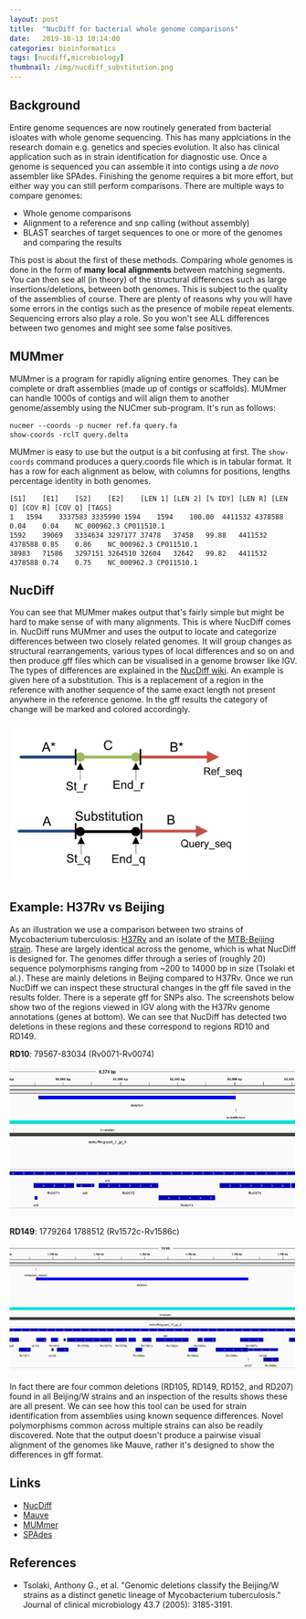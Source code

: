 ```yaml
---
layout: post
title:  "NucDiff for bacterial whole genome comparisons"
date:   2019-10-13 10:14:00
categories: bioinformatics
tags: [nucdiff,microbiology]
thumbnail: /img/nucdiff_substitution.png
---
```


## Background

Entire genome sequences are now routinely generated from bacterial isloates with whole genome sequencing. This has many applciations in the research domain e.g. genetics and species evolution. It also has clinical application such as in strain identification for diagnostic use. Once a genome is sequenced you can assemble it into contigs using a _de novo_ assembler like SPAdes. Finishing the genome requires a bit more effort, but either way you can still perform comparisons. There are multiple ways to compare genomes:

* Whole genome comparisons
* Alignment to a reference and snp calling (without assembly)
* BLAST searches of target sequences to one or more of the genomes and comparing the results

This post is about the first of these methods. Comparing whole genomes is done in the form of **many local alignments** between matching segments. You can then see all (in theory) of the structural differences such as large insertions/deletions, between both genomes. This is subject to the quality of the assemblies of course. There are plenty of reasons why you will have some errors in the contigs such as the presence of mobile repeat elements. Sequencing errors also play a role. So you won't see ALL differences between two genomes and might see some false positives.

## MUMmer

MUMmer is a program for rapidly aligning entire genomes. They can be complete or draft assemblies (made up of contigs or scaffolds). MUMmer can handle 1000s of contigs and will align them to another genome/assembly using the NUCmer sub-program. It's run as follows:

```
nucmer --coords -p nucmer ref.fa query.fa
show-coords -rclT query.delta
```

MUMmer is easy to use but the output is a bit confusing at first. The `show-coords` command produces a query.coords file which is in tabular format. It has a row for each alignment as below, with columns for positions, lengths percentage identity in both genomes.

```
[S1]	[E1]	[S2]	[E2]	[LEN 1]	[LEN 2]	[% IDY]	[LEN R]	[LEN Q]	[COV R]	[COV Q]	[TAGS]
1	1594	3337583	3335990	1594	1594	100.00	4411532	4378588	0.04	0.04	NC_000962.3	CP011510.1
1592	39069	3334634	3297177	37478	37458	99.88	4411532	4378588	0.85	0.86	NC_000962.3	CP011510.1
38983	71586	3297151	3264510	32604	32642	99.82	4411532	4378588	0.74	0.75	NC_000962.3	CP011510.1
```

## NucDiff

You can see that MUMmer makes output that's fairly simple but might be hard to make sense of with many alignments. This is where NucDiff comes in. NucDiff runs MUMmer and uses the output to locate and categorize differences between two closely related genomes. It will group changes as structural rearrangements, various types of local differences and so on and then produce gff files which can be visualised in a genome browser like IGV. The types of differences are explained in the [NucDiff wiki](https://github.com/uio-cels/NucDiff/wiki). An example is given here of a substitution. This is a replacement of a region in the reference with another sequence of the same exact length not present anywhere in the reference genome. In the gff results the category of change will be marked and colored accordingly.

<div style="width: 450px;">
<a href="/img/nucdiff_substitution.png"> <img src="/img/nucdiff_substitution.png" width="430px"></a>
</div>

## Example: H37Rv vs Beijing

As an illustration we use a comparison between two strains of Mycobacterium tuberculosis: [H37Rv](https://www.ncbi.nlm.nih.gov/nuccore/NC_000962.3) and an isolate of the [MTB-Beijing strain](https://www.ncbi.nlm.nih.gov/nuccore/CP011510.1). These are largely identical across the genome, which is what NucDiff is designed for. The genomes differ through a series of (roughly 20) sequence polymorphisms ranging from ~200 to 14000 bp in size (Tsolaki et al.). These are mainly deletions in Beijing compared to H37Rv. Once we run NucDiff we can inspect these structural changes in the gff file saved in the results folder. There is a seperate gff for SNPs also. The screenshots below show two of the regions viewed in IGV along with the H37Rv genome annotations (genes at bottom). We can see that NucDiff has detected two deletions in these regions and these correspond to regions RD10 and RD149.

__RD10__:	79567-83034 (Rv0071-Rv0074)

<div style="width: 550px;">
<a href="/img/nucdiff_mtb_rd105.png"> <img src="/img/nucdiff_mtb_rd105.png" width="500px"></a>
</div>

__RD149__: 1779264	1788512	(Rv1572c-Rv1586c)

<div style="width: 550px;">
<a href="/img/nucdiff_mtb_rd149.png"> <img src="/img/nucdiff_mtb_rd149.png" width="500px"></a>
</div>

In fact there are four common deletions (RD105, RD149, RD152, and RD207) found in all Beijing/W strains and an inspection of the results shows these are all present. We can see how this tool can be used for strain identification from assemblies using known sequence differences. Novel polymorphisms common across multiple strains can also be readily discovered. Note that the output doesn't produce a pairwise visual alignment of the genomes like Mauve, rather it's designed to show the differences in gff format.

## Links

* [NucDiff](https://github.com/uio-cels/NucDiff/)
* [Mauve](https://www.geneious.com/tutorials/aligning-bacterial-genomes-mauve/)
* [MUMmer](http://mummer.sourceforge.net/)
* [SPAdes](https://github.com/ablab/spades)

## References

* Tsolaki, Anthony G., et al. "Genomic deletions classify the Beijing/W strains as a distinct genetic lineage of Mycobacterium tuberculosis." Journal of clinical microbiology 43.7 (2005): 3185-3191.
